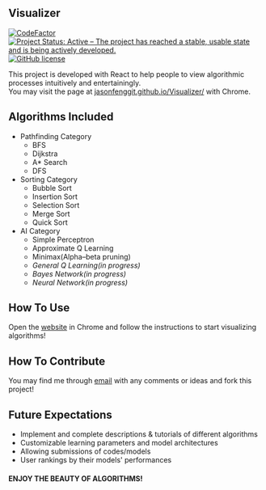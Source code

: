 ## Visualizer
[![CodeFactor](https://www.codefactor.io/repository/github/jasonfenggit/visualizer/badge)](https://www.codefactor.io/repository/github/jasonfenggit/visualizer)
[![Project Status: Active – The project has reached a stable, usable state and is being actively developed.](https://www.repostatus.org/badges/latest/active.svg)](https://www.repostatus.org/#active)
[![GitHub license](https://img.shields.io/github/license/Naereen/StrapDown.js.svg)](https://github.com/JasonFengGit/Visualizer/blob/master/LICENSE)


This project is developed with React to help people to view algorithmic processes intuitively and entertainingly. <br/>
You may visit the page at <a href="https://jasonfenggit.github.io/Visualizer/">jasonfenggit.github.io/Visualizer/</a> with Chrome.


## Algorithms Included

- Pathfinding Category
  - BFS
  - Dijkstra
  - A* Search
  - DFS
- Sorting Category
  - Bubble Sort
  - Insertion Sort
  - Selection Sort
  - Merge Sort
  - Quick Sort
- AI Category
  - Simple Perceptron
  - Approximate Q Learning
  - Minimax(Alpha–beta pruning)
  - *General Q Learning(in progress)*
  - *Bayes Network(in progress)*
  - *Neural Network(in progress)*

## How To Use

Open the <a href="https://jasonfenggit.github.io/Visualizer/">website</a> in Chrome and follow the instructions to start visualizing algorithms!


## How To Contribute

You may find me through <a href="mailto:jasonfen@usc.edu">email</a> with any comments or ideas and fork this project!

## Future Expectations
- Implement and complete descriptions & tutorials of different algorithms
- Customizable learning parameters and model architectures
- Allowing submissions of codes/models
- User rankings by their models' performances

#### ENJOY THE BEAUTY OF ALGORITHMS!
